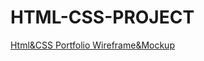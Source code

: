 # HTML-CSS-PROJECT
[Html&CSS Portfolio Wireframe&Mockup](https://miro.com/app/board/uXjVPJLRtb4=/?share_link_id=643256758897)

